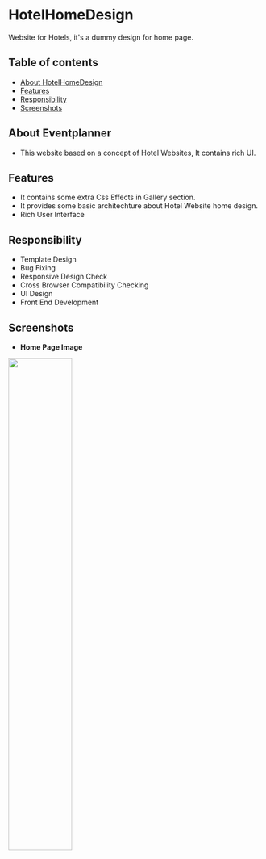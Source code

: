 # HotelHomeDesign
Website for Hotels, it's a dummy design for home page.



## Table of contents
- [About HotelHomeDesign](#about-eventplanner)
- [Features](#features)
- [Responsibility](#responsibility)
- [Screenshots](#screenshots)



## About Eventplanner
- This website based on a concept of Hotel Websites, It contains rich UI.
    
    
    
## Features

- It contains some extra Css Effects in Gallery section.
- It provides some basic architechture about Hotel Website home design.
- Rich User Interface


## Responsibility
- Template Design
- Bug Fixing
- Responsive Design Check
- Cross Browser Compatibility Checking
- UI Design
- Front End Development


## Screenshots

- **Home Page Image** 
<img src="https://github.com/pras75299/hoteldesign-home/blob/master/img/sshome.jpg" width="50%" height="50%"/>















